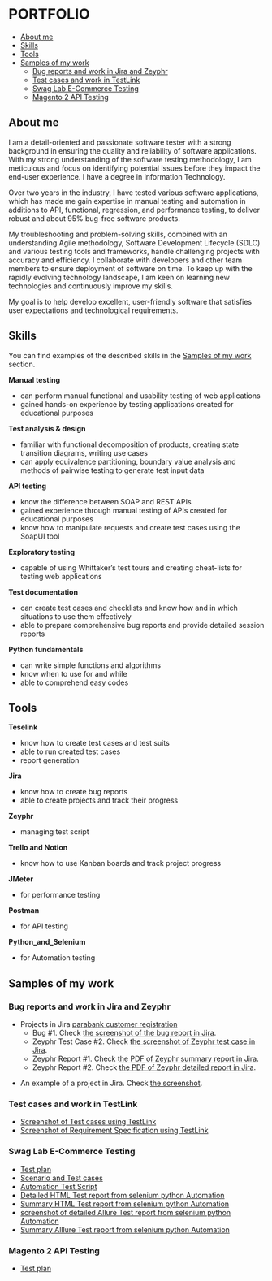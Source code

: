 # PORTFOLIO
- [About me](#about-me)
- [Skills](#skills)
- [Tools](#tools)
- [Samples of my work](#samples-of-my-work)
  * [Bug reports and work in Jira and Zeyphr](#bug-reports-and-work-in-Jira-and-zeyphr)
  * [Test cases and work in TestLink](#test-cases-and-work-in-testlink)
  * [Swag Lab E-Commerce Testing](#swag-lab-e-Commerce-testing)
  * [Magento 2 API Testing](#magento-2-API-testing)


## About me

I am a detail-oriented and passionate software tester with a strong background in ensuring the quality and reliability of software applications. With my strong understanding of the software testing methodology, I am meticulous and focus on identifying potential issues before they impact the end-user experience. I have a degree in information Technology.

Over two years in the industry, I have tested various software applications, which has made me gain expertise in manual testing and automation in additions to API, functional, regression, and performance testing, to deliver robust and about 95% bug-free software products.

My  troubleshooting and problem-solving skills, combined with an understanding Agile methodology, Software Development Lifecycle (SDLC) and various testing tools and frameworks, handle challenging projects with accuracy and efficiency. I collaborate with developers and other team members to ensure deployment of software on time. 
To keep up with the rapidly evolving technology landscape, I am keen on learning new technologies and continuously improve my skills. 

My goal is to help develop excellent, user-friendly software that satisfies user expectations and technological requirements.



## Skills

You can find examples of the described skills in the [Samples of my work](#samples-of-my-work) section.

__Manual testing__
  * can perform manual functional and usability testing of web applications
  * gained hands-on experience by testing applications created for educational purposes

__Test analysis & design__
  * familiar with functional decomposition of products, creating state transition diagrams, writing use cases
  * can apply equivalence partitioning, boundary value analysis and methods of pairwise testing to generate test input data

__API testing__
  * know the difference between SOAP and REST APIs
  * gained experience through manual testing of APIs created for educational purposes
  * know how to manipulate requests and create test cases using the SoapUI tool

__Exploratory testing__
  * capable of using Whittaker’s test tours and creating cheat-lists for testing web applications

__Test documentation__
  * can create test cases and checklists and know how and in which situations to use them effectively
  * able to prepare comprehensive bug reports and provide detailed session reports

__Python fundamentals__
  * can write simple functions and algorithms
  * know when to use for and while
  * able to comprehend easy codes

## Tools

__Teselink__
  * know how to create test cases and test suits
  * able to run created test cases
  * report generation

__Jira__
  * know how to create bug reports
  * able to create projects and track their progress

__Zeyphr__
  * managing test script

__Trello and Notion__
  * know how to use Kanban boards and track project progress

__JMeter__
  * for performance testing

__Postman__
  * for API testing

__Python_and_Selenium__
  * for Automation testing


## Samples of my work

### Bug reports and work in Jira and Zeyphr

- Projects in Jira [parabank customer registration](https://parabank.parasoft.com/parabank/index.htm) 
  * Bug #1. Check [the screenshot of the bug report in Jira](https://drive.google.com/file/d/1pkL59J2LLU8Tj7LI_L7ynwq9EUqAXCgr/view?usp=sharing).
  * Zeyphr Test Case #2. Check [the screenshot of Zeyphr test case in Jira](https://drive.google.com/file/d/1xhporxKmWnhcB57FXS-aypzUcuDIXzFW/view?usp=sharing).
  * Zeyphr Report #1. Check [the PDF of Zeyphr summary report in Jira](https://drive.google.com/file/d/159ZCXOcBFH9MHZx9TI0vczi-gBKvEkZt/view?usp=sharing).
  * Zeyphr Report #2. Check [the PDF of Zeyphr detailed report in Jira](https://drive.google.com/file/d/159ZCXOcBFH9MHZx9TI0vczi-gBKvEkZt/view?usp=sharing).
* An example of a project in Jira. Check [the screenshot](https://drive.google.com/file/d/1uN7R4SGWYZ0zn45id8_CeSzs4sn68BWq/view?usp=sharing).

### Test cases and work in TestLink
* [Screenshot of Test cases using TestLink](https://drive.google.com/file/d/1MsISwDIWDfDEEXRVZrJKfhkfbWiMhe7i/view?usp=sharing)
* [Screenshot of Requirement Specification using TestLink](https://drive.google.com/file/d/1LyY6lhXKoHKxiCpyDhwfRW7PsOx4NXMw/view?usp=sharing)

### Swag Lab E-Commerce Testing
* [Test plan](https://docs.google.com/document/d/1Nddj_G2YZ7flUxpEFzpL58PQbLEo29NT/edit?usp=drive_link&ouid=100062016594529214660&rtpof=true&sd=true)
* [Scenario and Test cases](https://docs.google.com/spreadsheets/d/128apwqLl17iE05PapHloWamrcP6kWkn7/edit?usp=sharing&ouid=100062016594529214660&rtpof=true&sd=true)
* [Automation Test Script](https://github.com/Agnes055/Automationproject/tree/3f5ff3ee6419b5144823d48de74920dacdcc6450/First_Automation_Tutorial/e_commerce)
* [Detailed HTML Test report from selenium python Automation](https://drive.google.com/file/d/1Z6cPiXJnPuSoOOnZbsZQfARjbvFD_3iC/view?usp=sharing)
* [Summary HTML Test report from selenium python Automation](https://drive.google.com/file/d/1ZHqAj_L9wcUBhwhfFAqDPFo7JDtjeuBT/view?usp=sharing)
* [screenshot of detailed Allure Test report from selenium python Automation](https://drive.google.com/file/d/1dMt0UQpgvPjbTO2hO8Lo1HCkn2HurXpk/view?usp=sharing)
* [Summary Alllure Test report from selenium python Automation](https://drive.google.com/file/d/13C4T5fH8_UDZuaHlbt1fxX5GiM0jzzqO/view?usp=sharing)

### Magento 2 API Testing
* [Test plan](https://docs.google.com/document/d/11GsYgNbW_-SMzW0foORqolgyGYhXk__5/edit?usp=drive_link&ouid=100062016594529214660&rtpof=true&sd=true)







